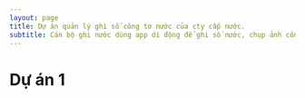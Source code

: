 ```yaml
---
layout: page
title: Dự án quản lý ghi số công tơ nước của cty cấp nước.
subtitle: Cán bộ ghi nước dùng app di động để ghi số nước, chụp ảnh công tơ để đối soát, xem lịch sử sử dụng nước của hộ dân. Admin có thể theo dõi tiến độ ghi nước, lọc dữ liệu thu được, xuất tổng kết theo từng tháng.
---
```


# Dự án 1